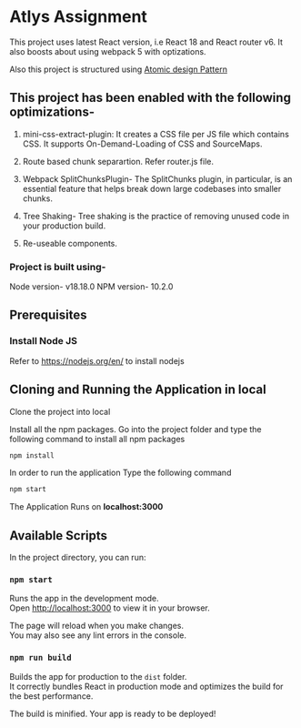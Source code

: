 # Atlys Assignment

This project uses latest React version, i.e React 18 and React router v6. It also boosts about using webpack 5 with optizations.

Also this project is structured using [Atomic design Pattern](https://medium.com/@janelle.wg/atomic-design-pattern-how-to-structure-your-react-application-2bb4d9ca5f97)

## This project has been enabled with the following optimizations-

1. mini-css-extract-plugin: It creates a CSS file per JS file which contains CSS. It supports On-Demand-Loading of CSS and SourceMaps.

2. Route based chunk separartion. Refer router.js file.

3. Webpack SplitChunksPlugin- The SplitChunks plugin, in particular, is an essential feature that helps break down large codebases into smaller chunks.

4. Tree Shaking- Tree shaking is the practice of removing unused code in your production build.

5. Re-useable components.

### Project is built using-

Node version- v18.18.0
NPM version- 10.2.0

## Prerequisites

### Install Node JS

Refer to https://nodejs.org/en/ to install nodejs

## Cloning and Running the Application in local

Clone the project into local

Install all the npm packages. Go into the project folder and type the following command to install all npm packages

```bash
npm install
```

In order to run the application Type the following command

```bash
npm start
```

The Application Runs on **localhost:3000**

## Available Scripts

In the project directory, you can run:

### `npm start`

Runs the app in the development mode.\
Open [http://localhost:3000](http://localhost:3000) to view it in your browser.

The page will reload when you make changes.\
You may also see any lint errors in the console.

### `npm run build`

Builds the app for production to the `dist` folder.\
It correctly bundles React in production mode and optimizes the build for the best performance.

The build is minified.
Your app is ready to be deployed!
